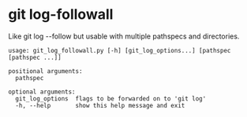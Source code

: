 # git log-followall

Like git log --follow but usable with multiple pathspecs and directories.

```
usage: git_log_followall.py [-h] [git_log_options...] [pathspec [pathspec ...]]

positional arguments:
  pathspec

optional arguments:
  git_log_options  flags to be forwarded on to 'git log'
  -h, --help       show this help message and exit
```

